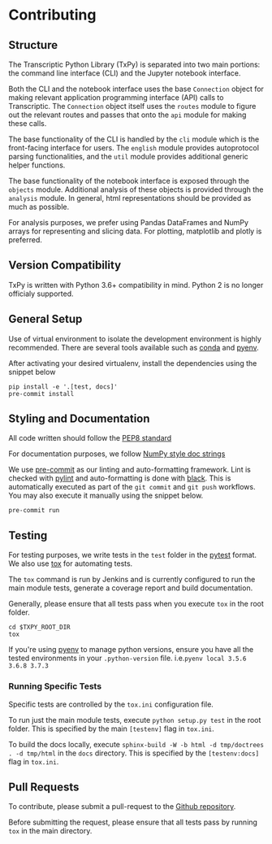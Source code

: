 # Contributing

## Structure
The Transcriptic Python Library (TxPy) is separated into two main portions: the command line interface (CLI) and the Jupyter notebook interface.

Both the CLI and the notebook interface uses the base `Connection` object for making relevant application programming  interface (API) calls to Transcriptic.
The `Connection` object itself uses the `routes` module to figure out the relevant routes and passes that onto the `api` module for making these calls.

The base functionality of the CLI is handled by the `cli` module which is the front-facing interface for users. The `english` module provides autoprotocol parsing functionalities, and the `util` module provides additional generic helper functions.

The base functionality of the notebook interface is exposed through the `objects` module. Additional analysis of these objects is provided through the `analysis` module. In general, html representations should be provided as much as possible.

For analysis purposes, we prefer using Pandas DataFrames and NumPy arrays for representing and slicing data. For plotting, matplotlib and plotly is preferred.


## Version Compatibility
TxPy is written with Python 3.6+ compatibility in mind. Python 2 is no longer officialy supported.


## General Setup
Use of virtual environment to isolate the development environment is highly recommended. There are several tools available such as [conda](https://docs.conda.io/projects/conda/en/latest/user-guide/install/) and [pyenv](https://github.com/pyenv/pyenv#installation).

After activating your desired virtualenv, install the dependencies using the snippet below
```
pip install -e '.[test, docs]'
pre-commit install
```

## Styling and Documentation
All code written should follow the [PEP8 standard](https://www.python.org/dev/peps/pep-0008/)

For documentation purposes, we follow [NumPy style doc strings](https://github.com/numpy/numpy/blob/master/doc/HOWTO_DOCUMENT.rst.txt)

We use [pre-commit](https://pre-commit.com) as our linting and auto-formatting framework. Lint is checked with [pylint](https://www.pylint.org) and auto-formatting is done with [black](https://black.readthedocs.io/en/stable/). This is automatically executed as part of the `git commit` and `git push` workflows. You may also execute it manually using the snippet below.
```
pre-commit run
```

## Testing
For testing purposes, we write tests in the `test` folder in the [pytest](http://pytest.org/latest/getting-started.html)
format. We also use [tox](https://tox.readthedocs.org/en/latest/) for automating tests.

The `tox` command is run by Jenkins and is currently configured to run the main module tests, generate a coverage report and build documentation.

Generally, please ensure that all tests pass when you execute `tox` in the root folder.
```
cd $TXPY_ROOT_DIR
tox
```

If you're using [pyenv](https://github.com/pyenv/pyenv) to manage python versions, ensure you have all the tested environments in your `.python-version` file. i.e.`pyenv local 3.5.6 3.6.8 3.7.3`

### Running Specific Tests
Specific tests are controlled by the `tox.ini` configuration file.

To run just the main module tests, execute `python setup.py test` in the root folder. This is specified by the main `[testenv]` flag in `tox.ini`.

To build the docs locally, execute `sphinx-build -W -b html -d tmp/doctrees . -d tmp/html` in the `docs` directory. This is specified by the `[testenv:docs]` flag in `tox.ini`.

## Pull Requests
To contribute, please submit a pull-request to the [Github repository](http://github.com/transcriptic/transcriptic).

Before submitting the request, please ensure that all tests pass by running `tox` in the main directory.
